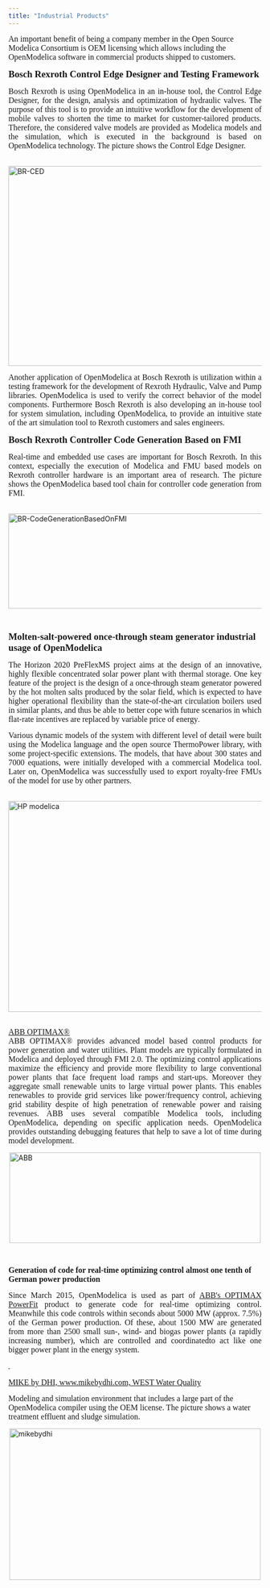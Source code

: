 ```yaml
---
title: "Industrial Products"
---
```

<p><span style="font-family: times new roman,times; font-size: 12pt;">An important benefit of being a company member in the Open Source Modelica Consortium is OEM licensing which allows including the OpenModelica software in commercial products shipped to customers.</span></p>
<p><span style="font-size: 14pt;"><strong><span style="font-family: 'times new roman', times;">Bosch Rexroth Control Edge Designer and Testing Framework</span></strong></span></p>
<p style="text-align: justify;"><span style="font-family: 'times new roman', times; font-size: 12pt;">Bosch Rexroth is using OpenModelica in an in-house tool, the Control Edge Designer, for the design, analysis and optimization of hydraulic valves. The purpose of this tool is to provide an intuitive workflow for the development of mobile valves to shorten the time to market for customer-tailored products. Therefore, the considered valve models are provided as Modelica models and the simulation, which is executed in the background is based on OpenModelica technology. The picture shows the Control Edge Designer.</span></p>
<p><br /><img src="images/BR-CED.JPG" alt="BR-CED" width="831" height="397" style="display: block; margin-left: auto; margin-right: auto;" /></p>
<p style="text-align: justify;"><span style="font-family: 'times new roman', times; font-size: 12pt;">Another application of OpenModelica at Bosch Rexroth is utilization within a testing framework for the development of Rexroth Hydraulic, Valve and Pump libraries. OpenModelica is used to verify the correct behavior of the model components. Furthermore Bosch Rexroth is also developing an in-house tool for system simulation, including OpenModelica, to provide an intuitive state of the art simulation tool to Rexroth customers and sales engineers.</span></p>
<p style="text-align: justify;"><strong><span style="font-family: 'times new roman', times; font-size: 14pt;">Bosch Rexroth Controller Code Generation Based on FMI</span></strong></p>
<p style="text-align: justify;"><span style="font-family: 'times new roman', times; font-size: 12pt;">Real-time and embedded use cases are important for Bosch Rexroth. In this context, especially the execution of Modelica and FMU based models on Rexroth controller hardware is an important area of research. The picture shows the OpenModelica based tool chain for controller code generation from FMI</span>.</p>
<p>&nbsp; &nbsp;&nbsp;<img src="images/BR-CodeGenerationBasedOnFMI.PNG" alt="BR-CodeGenerationBasedOnFMI" style="display: block; margin-left: auto; margin-right: auto;" width="707" height="189" /></p>
<p>&nbsp;</p>
<p><span style="font-family: 'times new roman', times;"><strong><span style="font-size: 14pt;">Molten-salt-powered once-through steam generator industrial usage of OpenModelica</span></strong></span></p>
<p style="text-align: justify;"><span style="font-size: 12pt; font-family: 'times new roman', times;">The Horizon 2020 PreFlexMS project aims at the design of an innovative, highly flexible concentrated solar power plant with thermal storage. One key feature of the project is the design of a once-through steam generator powered by the hot molten salts produced by the solar field, which is expected to have higher operational flexibility than the state-of-the-art circulation boilers used in similar plants, and thus be able to better cope with future scenarios in which flat-rate incentives are replaced by variable price of energy</span>.&nbsp;</p>
<p style="text-align: justify;"><span style="font-family: 'times new roman', times; font-size: 12pt;">Various dynamic models of the system with different level of detail were built using the Modelica language and the open source ThermoPower library, with some project-specific extensions. The models, that have about 300 states and 7000 equations, were initially developed with a commercial Modelica tool. Later on, OpenModelica was successfully used to export royalty-free FMUs of the model for use by other partners</span>.</p>
<p>&nbsp; &nbsp; &nbsp;<img src="images/HP_modelica.png" alt="HP modelica" width="657" height="419" style="display: block; margin-left: auto; margin-right: auto;" />&nbsp; &nbsp; &nbsp; &nbsp; &nbsp; &nbsp; &nbsp; &nbsp; &nbsp; &nbsp; &nbsp; &nbsp; &nbsp; &nbsp; &nbsp; &nbsp; &nbsp; &nbsp; &nbsp; &nbsp; &nbsp; &nbsp; &nbsp; &nbsp; &nbsp; &nbsp; &nbsp; &nbsp; &nbsp; &nbsp;&nbsp; &nbsp;</p>
<p style="text-align: justify;"><a href="http://new.abb.com/power-generation/power-plant-optimization"><span style="font-family: times new roman,times; font-size: 12pt;">ABB OPTIMAX®</span></a><br /><span style="font-family: times new roman,times; font-size: 12pt;">ABB OPTIMAX® provides advanced model based control products for power generation and water utilities. Plant models are typically formulated in Modelica and deployed through FMI 2.0. The optimizing control applications maximize the efficiency and provide more flexibility to large conventional power plants that face frequent load ramps and start-ups. Moreover they aggregate small renewable units to large virtual power plants. This enables renewables to provide grid services like power/frequency control, achieving grid stability despite of high penetration of renewable power and raising revenues. ABB uses several compatible Modelica tools, including OpenModelica, depending on specific application needs. OpenModelica provides outstanding debugging features that help to save a lot of time during model development.</span></p>
<p style="text-align: justify;"><img style="display: block; margin-left: auto; margin-right: auto;" src="images/ABB.png" alt="ABB" width="500" height="180" /></p>
<p>&nbsp;</p>
<p><span style="font-family: 'Times New Roman', serif; font-size: 16px; line-height: normal;"><span lang="en-US"><strong>Generation of code for real-time optimizing control almost one tenth of German power production</strong></span></span></p>
<p style="text-align: justify;"><span style="font-family: 'times new roman', times;"><span style="font-size: 12pt;"><span>Since March 2015, OpenModelica is used as part of <a href="http://www.abb.com/industries/db0003db004332/c12573e700330587c1256fda003a0a0b.aspx">ABB's OPTIMAX PowerFit</a> product to generate code for real-time optimizing control. Meanwhile this code controls within seconds about 5000 MW (approx. 7.5%) of the German power production. Of these, about 1500 MW are generated from more than 2500 small sun-, wind- and biogas power plants (a rapidly increasing number), which are controlled and coordinatedto act like one bigger power plant in the energy system.</span></span></span></p>
<p style="text-align: justify;"><span style="font-family: 'times new roman', times;"><span style="font-size: 12pt;"><span></span></span></span><a href="http://www.wolfram.com/system-modeler/" style="font-family: 'times new roman', times; font-size: 12pt; line-height: 1.8;"><span style="color: #000000; font-family: Arial, Helvetica, sans-serif; font-size: 11px; line-height: 1.8;">&nbsp;</span></a></p>
<p><a href="http://www.mikebydhi.com"><span style="font-family: times new roman,times; font-size: 12pt;">MIKE by DHI, www.mikebydhi.com, WEST Water Quality</span></a></p>
<p><span style="font-family: times new roman,times; font-size: 12pt;">Modeling and simulation environment that includes a large part of the OpenModelica compiler using the OEM license. The picture shows a water treatment effluent and sludge simulation.</span></p>
<p><img style="display: block; margin-left: auto; margin-right: auto;" src="images/mikebydhi.png" alt="mikebydhi" width="500" height="301" /></p>
<p>&nbsp;</p>
<p>&nbsp;</p>
<p>&nbsp;</p>
<p>&nbsp;</p>